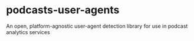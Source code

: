 # podcasts-user-agents
An open, platform-agnostic user-agent detection library for use in podcast analytics services
